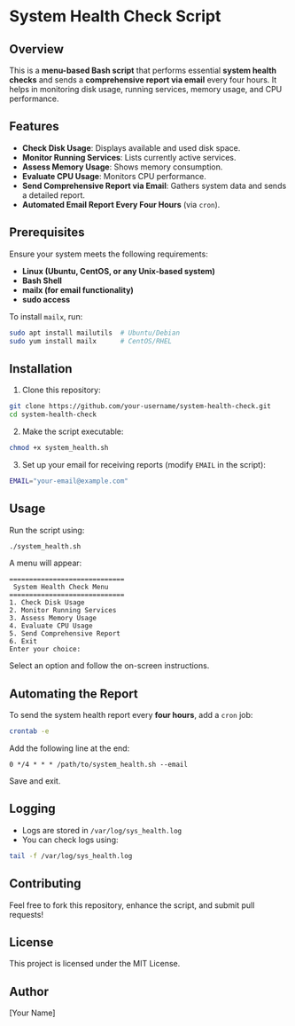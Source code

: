 # System Health Check Script

## Overview
This is a **menu-based Bash script** that performs essential **system health checks** and sends a **comprehensive report via email** every four hours. It helps in monitoring disk usage, running services, memory usage, and CPU performance.

## Features
- **Check Disk Usage**: Displays available and used disk space.
- **Monitor Running Services**: Lists currently active services.
- **Assess Memory Usage**: Shows memory consumption.
- **Evaluate CPU Usage**: Monitors CPU performance.
- **Send Comprehensive Report via Email**: Gathers system data and sends a detailed report.
- **Automated Email Report Every Four Hours** (via `cron`).

## Prerequisites
Ensure your system meets the following requirements:
- **Linux (Ubuntu, CentOS, or any Unix-based system)**
- **Bash Shell**
- **mailx (for email functionality)**
- **sudo access**

To install `mailx`, run:
```sh
sudo apt install mailutils  # Ubuntu/Debian
sudo yum install mailx      # CentOS/RHEL
```

## Installation
1. Clone this repository:
```sh
git clone https://github.com/your-username/system-health-check.git
cd system-health-check
```

2. Make the script executable:
```sh
chmod +x system_health.sh
```

3. Set up your email for receiving reports (modify `EMAIL` in the script):
```sh
EMAIL="your-email@example.com"
```

## Usage
Run the script using:
```sh
./system_health.sh
```
A menu will appear:
```
=============================
 System Health Check Menu
=============================
1. Check Disk Usage
2. Monitor Running Services
3. Assess Memory Usage
4. Evaluate CPU Usage
5. Send Comprehensive Report
6. Exit
Enter your choice:
```
Select an option and follow the on-screen instructions.

## Automating the Report
To send the system health report every **four hours**, add a `cron` job:
```sh
crontab -e
```
Add the following line at the end:
```
0 */4 * * * /path/to/system_health.sh --email
```
Save and exit.

## Logging
- Logs are stored in `/var/log/sys_health.log`
- You can check logs using:
```sh
tail -f /var/log/sys_health.log
```

## Contributing
Feel free to fork this repository, enhance the script, and submit pull requests!

## License
This project is licensed under the MIT License.

## Author
[Your Name]


